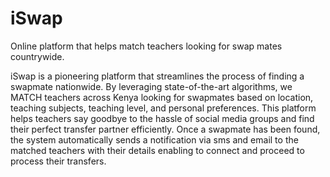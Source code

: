 # iSwap
Online platform that helps match teachers looking for swap mates countrywide. 

iSwap is a pioneering platform that streamlines the process of finding a swapmate nationwide. By leveraging state-of-the-art algorithms, we MATCH teachers across Kenya looking for swapmates based on location, teaching subjects, teaching level, and personal preferences. This platform helps teachers say goodbye to the hassle of social media groups and find their perfect transfer partner efficiently. Once a swapmate has been found, the system automatically sends a notification via sms and email to the matched teachers with their details enabling to connect and proceed to process their transfers.
